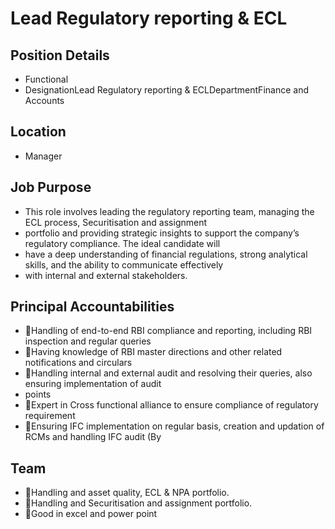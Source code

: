 # Lead Regulatory reporting & ECL

## Position Details

* Functional
* DesignationLead Regulatory reporting & ECLDepartmentFinance and Accounts

## Location

* Manager

## Job Purpose

* This role involves leading the regulatory reporting team, managing the ECL process, Securitisation and assignment
* portfolio and providing strategic insights to support the company’s regulatory compliance. The ideal candidate will
* have a deep understanding of financial regulations, strong analytical skills, and the ability to communicate effectively
* with internal and external stakeholders.

## Principal Accountabilities

* Handling of end-to-end RBI compliance and reporting, including RBI inspection and regular queries
* Having knowledge of RBI master directions and other related notifications and circulars
* Handling internal and external audit and resolving their queries, also ensuring implementation of audit
* points
* Expert in Cross functional alliance to ensure compliance of regulatory requirement
* Ensuring IFC implementation on regular basis, creation and updation of RCMs and handling IFC audit (By

## Team

* Handling and asset quality, ECL & NPA portfolio.
* Handling and Securitisation and assignment portfolio.
* Good in excel and power point
